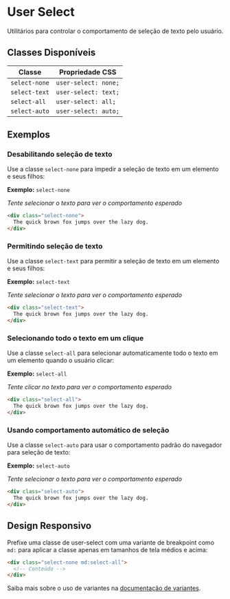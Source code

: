 # User Select

Utilitários para controlar o comportamento de seleção de texto pelo usuário.

## Classes Disponíveis

| Classe | Propriedade CSS |
|--------|----------------|
| `select-none` | `user-select: none;` |
| `select-text` | `user-select: text;` |
| `select-all` | `user-select: all;` |
| `select-auto` | `user-select: auto;` |

## Exemplos

### Desabilitando seleção de texto

Use a classe `select-none` para impedir a seleção de texto em um elemento e seus filhos:

**Exemplo:** `select-none`

*Tente selecionar o texto para ver o comportamento esperado*

```html
<div class="select-none">
  The quick brown fox jumps over the lazy dog.
</div>
```

### Permitindo seleção de texto

Use a classe `select-text` para permitir a seleção de texto em um elemento e seus filhos:

**Exemplo:** `select-text`

*Tente selecionar o texto para ver o comportamento esperado*

```html
<div class="select-text">
  The quick brown fox jumps over the lazy dog.
</div>
```

### Selecionando todo o texto em um clique

Use a classe `select-all` para selecionar automaticamente todo o texto em um elemento quando o usuário clicar:

**Exemplo:** `select-all`

*Tente clicar no texto para ver o comportamento esperado*

```html
<div class="select-all">
  The quick brown fox jumps over the lazy dog.
</div>
```

### Usando comportamento automático de seleção

Use a classe `select-auto` para usar o comportamento padrão do navegador para seleção de texto:

**Exemplo:** `select-auto`

*Tente selecionar o texto para ver o comportamento esperado*

```html
<div class="select-auto">
  The quick brown fox jumps over the lazy dog.
</div>
```

## Design Responsivo

Prefixe uma classe de user-select com uma variante de breakpoint como `md:` para aplicar a classe apenas em tamanhos de tela médios e acima:

```html
<div class="select-none md:select-all">
  <!-- Conteúdo -->
</div>
```

Saiba mais sobre o uso de variantes na [documentação de variantes](https://tailwindcss.com/docs/hover-focus-and-other-states).

